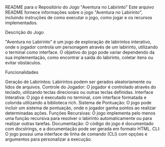 README para o Repositório do Jogo "Aventura no Labirinto"
Este arquivo README fornece informações sobre o jogo "Aventura no Labirinto", incluindo instruções de como executar o jogo, como jogar e os recursos implementados.

Descrição do Jogo

"Aventura no Labirinto" é um jogo de exploração de labirintos interativo, onde o jogador controla um personagem através de um labirinto, utilizando o terminal como interface. O objetivo do jogo pode variar dependendo da sua implementação, como encontrar a saída do labirinto, coletar itens ou evitar obstáculos.

Funcionalidades

Geração de Labirintos: Labirintos podem ser gerados aleatoriamente ou lidos de arquivos.
Controle do Jogador: O jogador é controlado através do teclado, utilizando teclas direcionais ou outras teclas definidas.
Interface Interativa: O jogo é executado no terminal, com interface formatada e colorida utilizando a biblioteca rich.
Sistema de Pontuação: O jogo pode incluir um sistema de pontuação, onde o jogador ganha pontos ao realizar determinadas ações.
Funções Recursivas: O jogo implementa pelo menos uma função recursiva para resolver o labirinto automaticamente ou para realizar outras tarefas.
Documentação: O código do jogo é documentado com docstrings, e a documentação pode ser gerada em formato HTML.
CLI: O jogo possui uma interface de linha de comando (CLI) com opções e argumentos para personalizar a execução.
